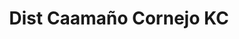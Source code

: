 ---
title: "Dist Caamaño Cornejo KC"
url: /guayaquil/dist-caamano-cornejo-kc/
shop: grandes almacenes
---